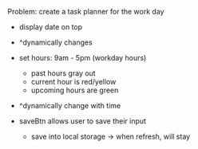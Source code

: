 Problem: create a task planner for the work day

- display date on top
- ^dynamically changes







- set hours: 9am - 5pm (workday hours)
    - past hours gray out
    - current hour is red/yellow
    - upcoming hours are green
- ^dynamically change with time 







- saveBtn allows user to save their input
    - save into local storage -> when refresh, will stay










